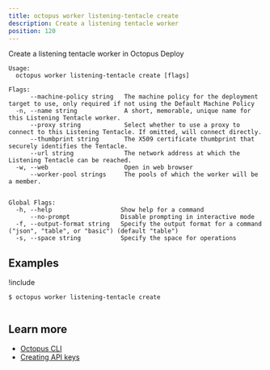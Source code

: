 ```yaml
---
title: octopus worker listening-tentacle create
description: Create a listening tentacle worker
position: 120
---
```


Create a listening tentacle worker in Octopus Deploy


```text
Usage:
  octopus worker listening-tentacle create [flags]

Flags:
      --machine-policy string   The machine policy for the deployment target to use, only required if not using the Default Machine Policy
  -n, --name string             A short, memorable, unique name for this Listening Tentacle worker.
      --proxy string            Select whether to use a proxy to connect to this Listening Tentacle. If omitted, will connect directly.
      --thumbprint string       The X509 certificate thumbprint that securely identifies the Tentacle.
      --url string              The network address at which the Listening Tentacle can be reached.
  -w, --web                     Open in web browser
      --worker-pool strings     The pools of which the worker will be a member.


Global Flags:
  -h, --help                   Show help for a command
      --no-prompt              Disable prompting in interactive mode
  -f, --output-format string   Specify the output format for a command ("json", "table", or "basic") (default "table")
  -s, --space string           Specify the space for operations

```

## Examples

!include <samples-instance>


```text
$ octopus worker listening-tentacle create


```

## Learn more

- [Octopus CLI](/docs/octopus-rest-api/cli/index.md)
- [Creating API keys](/docs/octopus-rest-api/how-to-create-an-api-key.md)